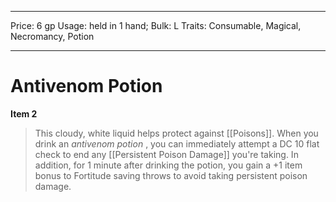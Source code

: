 
---
Price: 6 gp
Usage: held in 1 hand;
Bulk: L
Traits: Consumable, Magical, Necromancy, Potion

---

# Antivenom Potion

**Item 2**

> This cloudy, white liquid helps protect against [[Poisons]]. When you drink an *antivenom potion* , you can immediately attempt a DC 10 flat check to end any [[Persistent Poison Damage]] you're taking. In addition, for 1 minute after drinking the potion, you gain a +1 item bonus to Fortitude saving throws to avoid taking persistent poison damage.

